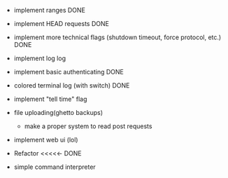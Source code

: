 - implement ranges
DONE

- implement HEAD requests
DONE



- implement more technical flags (shutdown timeout, force protocol, etc.)
DONE




- implement log log



- implement basic authenticating
DONE



- colored terminal log (with switch)
DONE




- implement "tell time" flag

- file uploading(ghetto backups)
    - make a proper system to read post requests

- implement web ui (lol)



- Refactor <<<<<-
    DONE




- simple command interpreter

